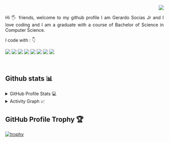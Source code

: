 <p align="right">
<img src="https://komarev.com/ghpvc/?username=gerardosocias29&label=PROFILE+VIEWS&style=for-the-badge&color=brightgreen">
</p>

<p align="justify"> 
Hi 🖐️ friends, welcome to my github profile
I am Gerardo Socias Jr and I love coding and I am a graduate with a course of Bachelor of Science in Computer Science.
</p>

<p align="left">
I code with :  👇

<img src="https://img.shields.io/badge/PHP-484C89?style=for-the-badge&logo=python&logoColor=white"/> <img src="https://img.shields.io/badge/JavaScript-efd81d?style=for-the-badge&logo=javascript&logoColor=white"/> <img src="https://img.shields.io/badge/HTML5-E34F26?style=for-the-badge&logo=html5&logoColor=white"/> <img src="https://img.shields.io/badge/CSS-239120?&style=for-the-badge&logo=css3&logoColor=white"/> <img src="https://img.shields.io/badge/Bootstrap-563D7C?style=for-the-badge&logo=bootstrap&logoColor=white"/> <img src="https://img.shields.io/badge/Laravel-f05340?style=for-the-badge&logo=laravel&logoColor=white"/> <img src="https://img.shields.io/badge/React-61dbfb?style=for-the-badge&logo=react&logoColor=white"/> <img src="https://img.shields.io/badge/jQuery-0769ad?style=for-the-badge&logo=jquery&logoColor=white"/>
</p>
&nbsp;
&nbsp;

## Github stats 📊 
<details> 
  <summary>GitHub Profile Stats 💻</summary>
  <br/>
    <a href="https://github.com/anuraghazra/github-readme-stats"><img alt="Gerardo's Github Stats" src="https://github-readme-stats.vercel.app/api/?username=gerardosocias29&show_icons=true&count_private=true&theme=default&hide_border=true&bg_color=fff&title_color=00E676&icon_color=00E676" height="192px"/></a>
  <a href="https://github.com/anuraghazra/github-readme-stats"><img alt="Gerardo's Top Languages" src="https://github-readme-stats.vercel.app/api/top-langs/?username=gerardosocias29&langs_count=8&layout=compact&theme=default&hide_border=true&bg_color=fff&title_color=000&icon_color=000&hide=Jupyter%20Notebook" height="192px"/></a>
  <br/>
</details>

<details>
  <summary>Activity Graph 📈</summary>
  <br/>
<a href="https://github.com/ashutosh00710/github-readme-activity-graph"><img alt="Gerardo's Activity Graph" src="https://activity-graph.herokuapp.com/graph/?username=gerardosocias29&bg_color=fff&color=000&line=00E676&point=000&hide_border=true%22" /></a>
</details>

## GitHub Profile Trophy 🏆
[![trophy](https://github-profile-trophy.vercel.app/?username=gerardosocias29&row=1&margin-w=15)](https://github.com/ryo-ma/github-profile-trophy)
